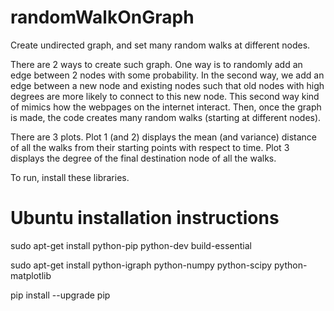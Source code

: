 # randomWalkOnGraph

Create undirected graph, and set many random walks at different nodes. 

There are 2 ways to create such graph. One way is to randomly add an edge between 2 nodes with some probability. In the second way, we add an edge between a new node and existing nodes such that old nodes with high degrees are more likely to connect to this new node. This second way kind of mimics how the webpages on the internet interact. Then, once the graph is made, the code creates many random walks (starting at different nodes). 

There are 3 plots. Plot 1 (and 2) displays the mean (and variance) distance of all the walks from their starting points with respect to time. Plot 3 displays the degree of the final destination node of all the walks. 

To run, install these libraries. 

# Ubuntu installation instructions

sudo apt-get install python-pip python-dev build-essential

sudo apt-get install python-igraph python-numpy python-scipy python-matplotlib

pip install --upgrade pip
